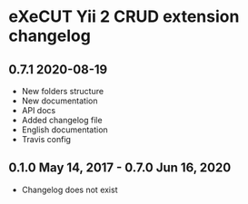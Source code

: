 eXeCUT Yii 2 CRUD extension changelog
==============================================

0.7.1 2020-08-19
---------------------
- New folders structure
- New documentation
- API docs
- Added changelog file
- English documentation
- Travis config

0.1.0 May 14, 2017 - 0.7.0 Jun 16, 2020
--------- 
- Changelog does not exist